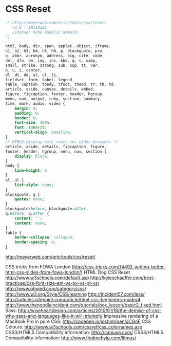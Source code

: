 # CSS Reset

```css
/* http://meyerweb.com/eric/tools/css/reset/
   v2.0 | 20110126
   License: none (public domain)
*/

html, body, div, span, applet, object, iframe,
h1, h2, h3, h4, h5, h6, p, blockquote, pre,
a, abbr, acronym, address, big, cite, code,
del, dfn, em, img, ins, kbd, q, s, samp,
small, strike, strong, sub, sup, tt, var,
b, u, i, center,
dl, dt, dd, ol, ul, li,
fieldset, form, label, legend,
table, caption, tbody, tfoot, thead, tr, th, td,
article, aside, canvas, details, embed,
figure, figcaption, footer, header, hgroup,
menu, nav, output, ruby, section, summary,
time, mark, audio, video {
    margin: 0;
    padding: 0;
    border: 0;
    font-size: 100%;
    font: inherit;
    vertical-align: baseline;
}
/* HTML5 display-role reset for older browsers */
article, aside, details, figcaption, figure,
footer, header, hgroup, menu, nav, section {
    display: block;
}
body {
    line-height: 1;
}
ol, ul {
    list-style: none;
}
blockquote, q {
    quotes: none;
}
blockquote:before, blockquote:after,
q:before, q:after {
    content: '';
    content: none;
}
table {
    border-collapse: collapse;
    border-spacing: 0;
}
```

http://meyerweb.com/eric/tools/css/reset/

CSS tricks from FOWA London (http://css-tricks.com/14492-writing-better-html-css-slides-from-fowa-london/)
HTML Dog
CSS Reset
http://www.w3schools.com/default.asp
http://kyleschaeffer.com/best-practices/css-font-size-em-vs-px-vs-pt-vs/
http://www.phpied.com/category/css/
http://www.w3.org/Style/CSS/learning
http://incident57.com/less/
http://articles.sitepoint.com/article/html-css-beginners-guide/4
http://www.thenoodleincident.com/tutorials/box_lesson/basic2_fixed.html
Sass: http://wiseheartdesign.com/articles/2010/01/18/the-demise-of-css-why-sass-and-languages-like-it-will-triumph/
Impressive rendering of a MacBook Pro in pure CSS: http://codepen.io/joshnh/pen/JCGoF
CSS Colours: http://www.w3schools.com/cssref/css_colornames.asp
CSS3/HTML5 Compatibility information: http://caniuse.com/
CSS3/HTML5 Compatibility information: http://www.findmebyip.com/litmus/
